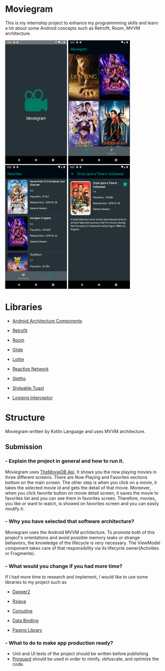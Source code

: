 # Moviegram
This is my internship project to enhance my programmming skills and learn a lot about some Android concepts 
such as Retrofit, Room, MVVM architecture.

<img src="Screenshots/Screenshot_1564637632.png" width="200" height="400" /> <img src="Screenshots/Screenshot_1564636929.png" width="200" height="400" /> <img src="Screenshots/Screenshot_1564636933.png" width="200" height="400" /> <img src="Screenshots/Screenshot_1564636951.png" width="200" height="400" />

# Libraries
- [Android Architecture Components](https://developer.android.com/topic/libraries/data-binding/)

- [Retrofit](https://square.github.io/retrofit/)

- [Room](https://developer.android.com/jetpack/androidx/releases/room/)

- [Glide](https://github.com/bumptech/glide/)

- [Lottie](https://github.com/airbnb/lottie-android/)

- [Reactive Network](https://github.com/pwittchen/ReactiveNetwork)

- [Stetho](http://facebook.github.io/stetho/)

- [Styleable Toast](https://github.com/Muddz/StyleableToast)

- [Logging Interceptor](https://github.com/square/okhttp/tree/master/okhttp-logging-interceptor)

# Structure 

Moviegram written by Kotlin Language and uses MVVM architecture.

## Submission

### - Explain the project in general and how to run it.

Moviegram uses [TheMovieDB Api](https://www.themoviedb.org/documentation/api). It shows you the now playing movies in three different screens.
There are Now Playing and Favorites sections bottom on the main screen. The other step is when you click on a movie, it takes the selected movie id 
and gets the detail of that movie. Moreover, when you click favorite button on movie detail screen, it saves the movie to favorites list 
and you can see them in favorites screen. Therefore, movies, you like or want to watch, is showed on favorites screen and you can easily modify it.

### - Why you have selected that software architecture?

Moviegram uses the Android MVVM architecture. To promote both of this project's orientations and avoid possible memory leaks or strange behaviors, the knowledge of the lifecycle is very necessary. The ViewModel component takes care of that responsibility via 
its lifecycle owner(Activities or Fragments).

### - What would you change if you had more time?

If I had more time to research and implement, I would like to use some libraries to my project such as
- [Dagger2](https://dagger.dev/)

- [Rxjava](https://github.com/ReactiveX/RxJava)

- [Coroutine](https://developer.android.com/kotlin/coroutines)

- [Data Binding](https://developer.android.com/topic/libraries/data-binding/)

- [Paging Library](https://developer.android.com/topic/libraries/architecture/paging/)

### - What to do to make app production ready? 

- Unit and UI tests of the project should be written before publishing
- [Proguard](https://developer.android.com/studio/build/shrink-code) should be used  in order to minify, obfuscate, and optimize the code.








